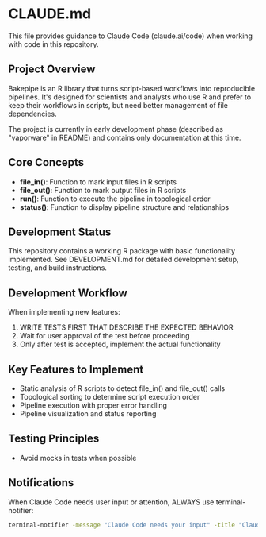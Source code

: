 # CLAUDE.md

This file provides guidance to Claude Code (claude.ai/code) when working with code in this repository.

## Project Overview

Bakepipe is an R library that turns script-based workflows into reproducible pipelines. It's designed for scientists and analysts who use R and prefer to keep their workflows in scripts, but need better management of file dependencies.

The project is currently in early development phase (described as "vaporware" in README) and contains only documentation at this time.

## Core Concepts

- **file_in()**: Function to mark input files in R scripts
- **file_out()**: Function to mark output files in R scripts  
- **run()**: Function to execute the pipeline in topological order
- **status()**: Function to display pipeline structure and relationships

## Development Status

This repository contains a working R package with basic functionality implemented. See DEVELOPMENT.md for detailed development setup, testing, and build instructions.

## Development Workflow

When implementing new features:
1. WRITE TESTS FIRST THAT DESCRIBE THE EXPECTED BEHAVIOR
2. Wait for user approval of the test before proceeding
3. Only after test is accepted, implement the actual functionality

## Key Features to Implement

- Static analysis of R scripts to detect file_in() and file_out() calls
- Topological sorting to determine script execution order
- Pipeline execution with proper error handling
- Pipeline visualization and status reporting

## Testing Principles

- Avoid mocks in tests when possible

## Notifications

When Claude Code needs user input or attention, ALWAYS use terminal-notifier:
```bash
terminal-notifier -message "Claude Code needs your input" -title "Claude Code" -sound "default"
```